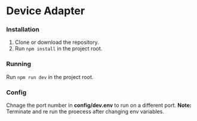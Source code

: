 # Device Adapter

### Installation
1. Clone or download the repository.
2. Run ```npm install``` in the project root.

### Running
Run ```npm run dev``` in the project root.

### Config
Chnage the port number in **config/dev.env** to run on a different port.
**Note:** Terminate and re run the proecess after changing env variables.